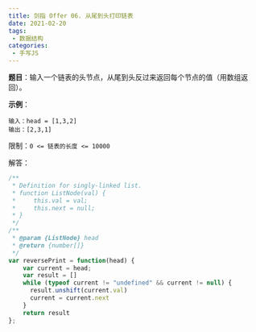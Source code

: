 ```yaml
---
title: 剑指 Offer 06. 从尾到头打印链表
date: 2021-02-20
tags:
 - 数据结构
categories:
 - 手写JS
---
```

**题目**：输入一个链表的头节点，从尾到头反过来返回每个节点的值（用数组返回）。

**示例**：
```
输入：head = [1,3,2]
输出：[2,3,1]
```

限制：```0 <= 链表的长度 <= 10000```

解答：
```js
/**
 * Definition for singly-linked list.
 * function ListNode(val) {
 *     this.val = val;
 *     this.next = null;
 * }
 */
/**
 * @param {ListNode} head
 * @return {number[]}
 */
var reversePrint = function(head) {
    var current = head;
    var result = []
    while (typeof current != "undefined" && current != null) {
      result.unshift(current.val)
      current = current.next
    }
    return result
};
```
